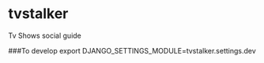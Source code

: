 tvstalker
=========

Tv Shows social guide

###To develop
export DJANGO_SETTINGS_MODULE=tvstalker.settings.dev